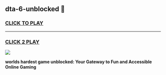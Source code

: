 
## dta-6-unblocked 👋
<h3>
<a href="https://premium.freeplayer.one?title=dta-6-unblocked&ref=14F">CLICK TO PLAY</a></h3>
<hr>

<h3>
<a href="https://premium.freeplayer.one?title=dta-6-unblocked&ref=14F">CLICK 2 PLAY</a>
  
</h3>

<a href="https://premium.freeplayer.one?title=dta-6-unblocked&ref=12F/"><img src="https://clearcache.store/games.png"></a>


**worlds hardest game unblocked: Your Gateway to Fun and Accessible Online Gaming**

